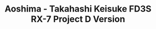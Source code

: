 ---
layout: product
title: "Aoshima - Takahashi Keisuke FD3S RX-7 Project D Version"
price: "TBA" 
desc: "N/A"
img_path: "/assets/img/AO56202.webp"
brand: "N/A"
available: false
special_offer: false
new: false
soon: false
cat: "010000"
subcat: "013700"
subsubcat: "0N/A"
sifra: "AO56202"
popular: false
---